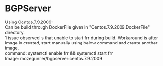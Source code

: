 # BGPServer
Using Centos.7.9.2009:  
  Can be build through DockerFile given in "Centos.7.9.2009.DockerFile" directory.  
  1 issue observed is that unable to start frr during build. Workaround is after image is created, start manually using below command and create another image.  
  command: systemctl enable frr && systemctl start frr  
  Image: mozegunner/bgpserver:centos.7.9.2009  
  

